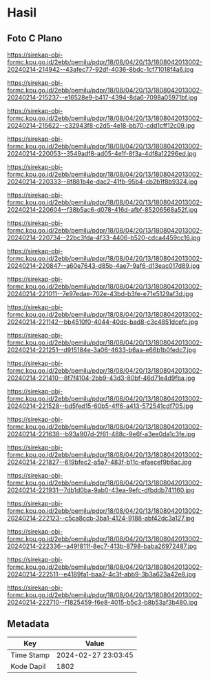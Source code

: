 # Hasil

## Foto C Plano

https://sirekap-obj-formc.kpu.go.id/2ebb/pemilu/pdpr/18/08/04/20/13/1808042013002-20240214-214942--43afec77-92df-4036-8bdc-1cf71018f4a6.jpg

https://sirekap-obj-formc.kpu.go.id/2ebb/pemilu/pdpr/18/08/04/20/13/1808042013002-20240214-215237--e16528e9-b417-4394-8da6-7098a05971bf.jpg

https://sirekap-obj-formc.kpu.go.id/2ebb/pemilu/pdpr/18/08/04/20/13/1808042013002-20240214-215622--c32943f8-c2d5-4e18-bb70-cdd1cff12c09.jpg

https://sirekap-obj-formc.kpu.go.id/2ebb/pemilu/pdpr/18/08/04/20/13/1808042013002-20240214-220053--3549adf8-ad05-4e1f-8f3a-4df8a12296ed.jpg

https://sirekap-obj-formc.kpu.go.id/2ebb/pemilu/pdpr/18/08/04/20/13/1808042013002-20240214-220333--8f881b4e-dac2-41fb-95b4-cb2b1f8b9324.jpg

https://sirekap-obj-formc.kpu.go.id/2ebb/pemilu/pdpr/18/08/04/20/13/1808042013002-20240214-220604--f38b5ac6-d078-416d-afbf-85206568a52f.jpg

https://sirekap-obj-formc.kpu.go.id/2ebb/pemilu/pdpr/18/08/04/20/13/1808042013002-20240214-220734--22bc3fda-4f33-4406-b520-cdca4459cc16.jpg

https://sirekap-obj-formc.kpu.go.id/2ebb/pemilu/pdpr/18/08/04/20/13/1808042013002-20240214-220847--a60e7643-d85b-4ae7-9af6-d13eac017d89.jpg

https://sirekap-obj-formc.kpu.go.id/2ebb/pemilu/pdpr/18/08/04/20/13/1808042013002-20240214-221011--7e97edae-702e-43bd-b3fe-e71e5129af3d.jpg

https://sirekap-obj-formc.kpu.go.id/2ebb/pemilu/pdpr/18/08/04/20/13/1808042013002-20240214-221142--bb4510f0-4044-40dc-bad8-c3c4851dcefc.jpg

https://sirekap-obj-formc.kpu.go.id/2ebb/pemilu/pdpr/18/08/04/20/13/1808042013002-20240214-221251--d915184e-3a06-4633-b6aa-e66b1b0fedc7.jpg

https://sirekap-obj-formc.kpu.go.id/2ebb/pemilu/pdpr/18/08/04/20/13/1808042013002-20240214-221410--8f7f4104-2bb9-43d3-80bf-46d71e4d9fba.jpg

https://sirekap-obj-formc.kpu.go.id/2ebb/pemilu/pdpr/18/08/04/20/13/1808042013002-20240214-221528--bd5fed15-60b5-4ff6-a413-572541cdf705.jpg

https://sirekap-obj-formc.kpu.go.id/2ebb/pemilu/pdpr/18/08/04/20/13/1808042013002-20240214-221638--b93a907d-2f61-488c-9e6f-a3ee0da1c3fe.jpg

https://sirekap-obj-formc.kpu.go.id/2ebb/pemilu/pdpr/18/08/04/20/13/1808042013002-20240214-221827--619bfec2-a5a7-483f-b11c-efaecef9b6ac.jpg

https://sirekap-obj-formc.kpu.go.id/2ebb/pemilu/pdpr/18/08/04/20/13/1808042013002-20240214-221931--7db1d0ba-9ab0-43ea-9efc-dfbddb741160.jpg

https://sirekap-obj-formc.kpu.go.id/2ebb/pemilu/pdpr/18/08/04/20/13/1808042013002-20240214-222123--c5ca8ccb-3ba1-4124-9188-abf42dc3a127.jpg

https://sirekap-obj-formc.kpu.go.id/2ebb/pemilu/pdpr/18/08/04/20/13/1808042013002-20240214-222336--a49f811f-8ec7-413b-8798-baba26972487.jpg

https://sirekap-obj-formc.kpu.go.id/2ebb/pemilu/pdpr/18/08/04/20/13/1808042013002-20240214-222511--e4189fa1-baa2-4c3f-abb9-3b3a623a42e8.jpg

https://sirekap-obj-formc.kpu.go.id/2ebb/pemilu/pdpr/18/08/04/20/13/1808042013002-20240214-222710--f1825459-f6e8-4015-b5c3-b8b53af3b480.jpg


## Metadata

| Key        | Value               |
| ---------- | ------------------- |
| Time Stamp | 2024-02-27 23:03:45 |
| Kode Dapil | 1802                |



